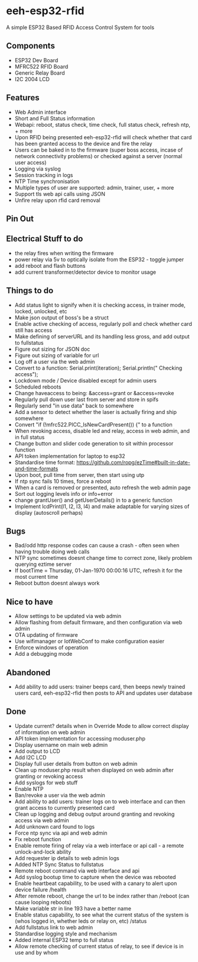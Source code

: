# eeh-esp32-rfid

A simple ESP32 Based RFID Access Control System for tools

## Components
- ESP32 Dev Board
- MFRC522 RFID Board
- Generic Relay Board
- I2C 2004 LCD

## Features
- Web Admin interface
- Short and Full Status information
- Webapi: reboot, status check, time check, full status check, refresh ntp, + more
- Upon RFID being presented eeh-esp32-rfid will check whether that card has been granted access to the device and fire the relay
- Users can be baked in to the firmware (super boss access, incase of network connectivity problems) or checked against a server (normal user access)
- Logging via syslog
- Session tracking in logs
- NTP Time synchronisation
- Multiple types of user are supported: admin, trainer, user, + more
- Support tls web api calls using JSON
- Unfire relay upon rfid card removal

## Pin Out


## Electrical Stuff to do
- the relay fires when writing the firmware
- power relay via 5v to optically isolate from the ESP32 - toggle jumper
- add reboot and flash buttons
- add current transformer/detector device to monitor usage

## Things to do
- Add status light to signify when it is checking access, in trainer mode, locked, unlocked, etc
- Make json output of boss's be a struct
- Enable active checking of access, regularly poll and check whether card still has access
- Make defining of serverURL and its handling less gross, and add output to fullstatus
- Figure out sizing for JSON doc
- Figure out sizing of variable for url
- Log off a user via the web admin
- Convert to a function: Serial.print(iteration); Serial.println(" Checking access");
- Lockdown mode / Device disabled except for admin users
- Scheduled reboots
- Change haveaccess to being: &access=grant or &access=revoke
- Regularly pull down user last from server and store in spifs
- Regularly send "in use data" back to somewhere
- Add a sensor to detect whether the laser is actually firing and ship somewhere
- Convert "if (!mfrc522.PICC_IsNewCardPresent()) {" to a function
- When revoking access, disable led and relay, access in web admin, and in full status
- Change button and slider code generation to sit within processor function
- API token implementation for laptop to esp32
- Standardise time format: https://github.com/ropg/ezTime#built-in-date-and-time-formats
- Upon boot, pull time from server, then start using utp
- If ntp sync fails 10 times, force a reboot
- When a card is removed or presented, auto refresh the web admin page
- Sort out logging levels info or info+error
- change grantUser() and getUserDetails() in to a generic function
- Implement lcdPrint(l1, l2, l3, l4) and make adaptable for varying sizes of display (autoscroll perhaps)

## Bugs
- Bad/odd http response codes can cause a crash - often seen when having trouble doing web calls
- NTP sync sometimes doesnt change time to correct zone, likely problem querying eztime server
- If bootTime = Thursday, 01-Jan-1970 00:00:16 UTC, refresh it for the most current time
- Reboot button doesnt always work

## Nice to have
- Allow settings to be updated via web admin
- Allow flashing from default firmware, and then configuration via web admin
- OTA updating of firmware
- Use wifimanager or IotWebConf to make configuration easier
- Enforce windows of operation
- Add a debugging mode

## Abandoned
- Add ability to add users: trainer beeps card, then beeps newly trained users card, eeh-esp32-rfid then posts to API and updates user database

## Done
- Update current? details when in Override Mode to allow correct display of information on web admin
- API token implementation for accessing moduser.php
- Display username on main web admin
- Add output to LCD
- Add I2C LCD
- Display full user details from button on web admin
- Clean up moduser.php result when displayed on web admin after granting or revoking access
- Add syslogs for web stuff
- Enable NTP
- Ban/revoke a user via the web admin
- Add ability to add users: trainer logs on to web interface and can then grant access to currently presented card
- Clean up logging and debug output around granting and revoking access via web admin
- Add unknown card found to logs
- Force ntp sync via api and web admin
- Fix reboot function
- Enable remote firing of relay via a web interface or api call - a remote unlock-and-lock ability
- Add requester ip details to web admin logs
- Added NTP Sync Status to fullstatus
- Remote reboot command via web interface and api
- Add syslog bootup time to capture when the device was rebooted
- Enable heartbeat capability, to be used with a canary to alert upon device failure /health
- After remote reboot, change the url to be index rather than /reboot (can cause looping reboots)
- Make variable str in line 193 have a better name
- Enable status capability, to see what the current status of the system is (whos logged in, whether leds or relay on, etc) /status
- Add fullstatus link to web admin
- Standardise logging style and mechanism
- Added internal ESP32 temp to full status
- Allow remote checking of current status of relay, to see if device is in use and by whom

